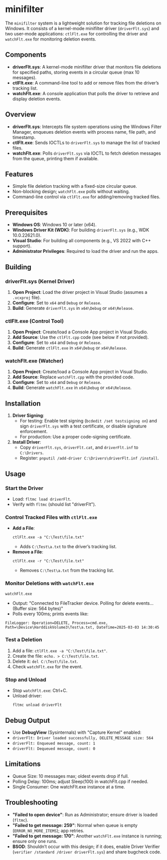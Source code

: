 # minifilter

The `minifilter` system is a lightweight solution for tracking file deletions on Windows. It consists of a kernel-mode minifilter driver (`driverFlt.sys`) and two user-mode applications: `ctlFlt.exe` for controlling the driver and `watchFlt.exe` for monitoring deletion events.

## Components
- **driverFlt.sys**: A kernel-mode minifilter driver that monitors file deletions for specified paths, storing events in a circular queue (max 10 messages).
- **ctlFlt.exe**: A command-line tool to add or remove files from the driver’s tracking list.
- **watchFlt.exe**: A console application that polls the driver to retrieve and display deletion events.

## Overview
- **driverFlt.sys**: Intercepts file system operations using the Windows Filter Manager, enqueues deletion events with process name, file path, and timestamp.
- **ctlFlt.exe**: Sends IOCTLs to `driverFlt.sys` to manage the list of tracked files.
- **watchFlt.exe**: Polls `driverFlt.sys` via IOCTL to fetch deletion messages from the queue, printing them if available.

## Features
- Simple file deletion tracking with a fixed-size circular queue.
- Non-blocking design; `watchFlt.exe` polls without waiting.
- Command-line control via `ctlFlt.exe` for adding/removing tracked files.

## Prerequisites
- **Windows OS**: Windows 10 or later (x64).
- **Windows Driver Kit (WDK)**: For building `driverFlt.sys` (e.g., WDK 10.0.22621.0).
- **Visual Studio**: For building all components (e.g., VS 2022 with C++ support).
- **Administrator Privileges**: Required to load the driver and run the apps.

## Building

### driverFlt.sys (Kernel Driver)
1. **Open Project**: Load the driver project in Visual Studio (assumes a `.vcxproj` file).
2. **Configure**: Set to `x64` and `Debug` or `Release`.
3. **Build**: Generate `driverFlt.sys` in `x64\Debug` or `x64\Release`.

### ctlFlt.exe (Control Tool)
1. **Open Project**: Create/load a Console App project in Visual Studio.
2. **Add Source**: Use the `ctlFlt.cpp` code (see below if not provided).
3. **Configure**: Set to `x64` and `Debug` or `Release`.
4. **Build**: Generate `ctlFlt.exe` in `x64\Debug` or `x64\Release`.

### watchFlt.exe (Watcher)
1. **Open Project**: Create/load a Console App project in Visual Studio.
2. **Add Source**: Replace `watchFlt.cpp` with the provided code.
3. **Configure**: Set to `x64` and `Debug` or `Release`.
4. **Build**: Generate `watchFlt.exe` in `x64\Debug` or `x64\Release`.

## Installation
1. **Driver Signing**: 
   - For testing: Enable test signing (`bcdedit /set testsigning on`) and sign `driverFlt.sys` with a test certificate, or disable signature enforcement.
   - For production: Use a proper code-signing certificate.
2. **Install Driver**:
   - Copy `driverFlt.sys`, `driverFlt.cat`, and `driverFlt.inf` to `C:\Drivers`.
   - Register: `pnputil /add-driver C:\Drivers\driverFlt.inf /install`.

## Usage
### Start the Driver
   - Load: `fltmc load driverFlt`.
   - Verify with `fltmc` (should list "driverFlt").

### Control Tracked Files with `ctlFlt.exe`
- **Add a File**:
    ```
    ctlFlt.exe -a "C:\Test\file.txt"
    ```
    - Adds `C:\Test\a.txt` to the driver’s tracking list.
- **Remove a File**:
    ```
    ctlFlt.exe -r "C:\Test\file.txt"
    ```
    - Removes `C:\Test\a.txt` from the tracking list.

### Monitor Deletions with `watchFlt.exe`
    watchFlt.exe

- Output: "Connected to FileTracker device. Polling for delete events... (Buffer size: 564 bytes)"
- Polls every 100ms; prints events like:
```
FileLogger: Operation=DELETE, Process=cmd.exe, Path=\Device\HarddiskVolume3\Test\a.txt, DateTime=2025-03-03 14:30:45
```

### Test a Deletion
1. Add a file: `ctlFlt.exe -a "C:\Test\file.txt"`.
2. Create the file: `echo. > C:\Test\file.txt`.
3. Delete it: `del C:\Test\file.txt`.
4. Check `watchFlt.exe` for the event.

### Stop and Unload
- Stop `watchFlt.exe`: Ctrl+C.
- Unload driver:
    ```
    fltmc unload driverFlt
    ```

## Debug Output
- Use **DebugView** (Sysinternals) with "Capture Kernel" enabled:
- `driverFlt: Driver loaded successfully, DELETE_MESSAGE size: 564`
- `driverFlt: Enqueued message, count: 1`
- `driverFlt: Dequeued message, count: 0`

## Limitations
-   Queue Size: 10 messages max; oldest events drop if full.
-   Polling Delay: 100ms; adjust Sleep(100) in watchFlt.cpp if needed.
-   Single Consumer: One watchFlt.exe instance at a time.

## Troubleshooting

- **"Failed to open device"**: Run as Administrator; ensure driver is loaded (`fltmc`).
- **"Failed to get message: 259"**: Normal when queue is empty (`ERROR_NO_MORE_ITEMS`); app retries.
- **"Failed to get message: 170"**: Another `watchFlt.exe` instance is running; ensure only one runs.
- **BSOD**: Shouldn’t occur with this design; if it does, enable Driver Verifier (`verifier /standard /driver driverFlt.sys`) and share bugcheck code.
